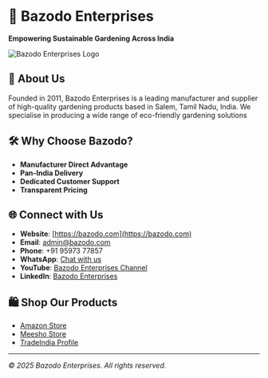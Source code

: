 # 🌿 Bazodo Enterprises

**Empowering Sustainable Gardening Across India**

![Bazodo Enterprises Logo](https://cdn.bazodo.com/images/logo_invoice.jpg)

## 🏢 About Us

Founded in 2011, Bazodo Enterprises is a leading manufacturer and supplier of high-quality gardening products based in Salem, Tamil Nadu, India. We specialise in producing a wide range of eco-friendly gardening solutions

## 🛠️ Why Choose Bazodo?

- **Manufacturer Direct Advantage**
- **Pan-India Delivery**
- **Dedicated Customer Support**
- **Transparent Pricing**

## 🌐 Connect with Us

- **Website**: [https://bazodo.com](https://bazodo.com)
- **Email**: [admin@bazodo.com](mailto:admin@bazodo.com)
- **Phone**: +91 95973 77857
- **WhatsApp**: [Chat with us](https://wa.me/919597377857)
- **YouTube**: [Bazodo Enterprises Channel](https://www.youtube.com/channel/UC6kjdBeADG9c0nVCty6rE4Q)
- **LinkedIn**: [Bazodo Enterprises](https://in.linkedin.com/company/bazodo-enterprises)

## 🛍️ Shop Our Products

- [Amazon Store](https://www.amazon.in/s?i=merchant-items&me=A3SM52KWGWQAF3)
- [Meesho Store](https://bazodo.com/?srsltid=AfmBOopM1pg0_9FDy_Jr96Bc1LP58aoApqatZj4LveG8tRgPtMEphiIH)
- [TradeIndia Profile](https://www.tradeindia.com/bazodo-enterprises-10071663/)

---

*© 2025 Bazodo Enterprises. All rights reserved.*
